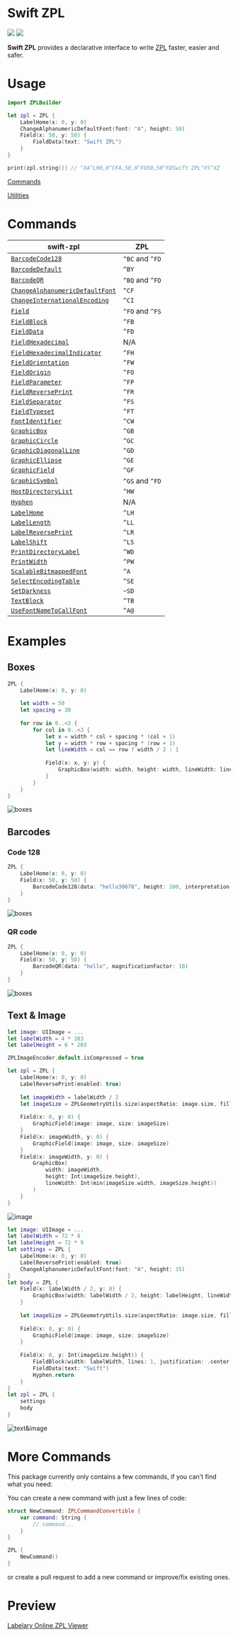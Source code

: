 # Swift ZPL

[![](https://img.shields.io/endpoint?url=https%3A%2F%2Fswiftpackageindex.com%2Fapi%2Fpackages%2Fscchn%2Fswift-zpl%2Fbadge%3Ftype%3Dswift-versions)](https://swiftpackageindex.com/scchn/swift-zpl)
[![](https://img.shields.io/endpoint?url=https%3A%2F%2Fswiftpackageindex.com%2Fapi%2Fpackages%2Fscchn%2Fswift-zpl%2Fbadge%3Ftype%3Dplatforms)](https://swiftpackageindex.com/scchn/swift-zpl)

**Swift ZPL** provides a declarative interface to write [ZPL](https://developer.zebra.com/products/printers/zpl) faster, easier and safer.

# Usage

```swift
import ZPLBuilder

let zpl = ZPL {
    LabelHome(x: 0, y: 0)
    ChangeAlphanumericDefaultFont(font: "A", height: 50)
    Field(x: 50, y: 50) {
        FieldData(text: "Swift ZPL")
    }
}

print(zpl.string()) // ^XA^LH0,0^CFA,50,0^FO50,50^FDSwift ZPL^FS^XZ
```

[Commands](https://github.com/scchn/swift-zpl/tree/main/Sources/ZPLBuilder/Commands)

[Utilities](https://github.com/scchn/swift-zpl/tree/main/Sources/ZPLBuilder/Utils)

# Commands

|swift-zpl|ZPL|
|-|-|
|[`BarcodeCode128`](/Sources/ZPLBuilder/Commands/BarcodeCode128.swift)|`^BC` and `^FD`|
|[`BarcodeDefault`](/Sources/ZPLBuilder/Commands/BarcodeDefault.swift)|`^BY`|
|[`BarcodeQR`](/Sources/ZPLBuilder/Commands/BarcodeQR.swift)|`^BQ` and `^FD`|
|[`ChangeAlphanumericDefaultFont`](/Sources/ZPLBuilder/Commands/ChangeAlphanumericDefaultFont.swift)|`^CF`|
|[`ChangeInternationalEncoding`](/Sources/ZPLBuilder/Commands/ChangeInternationalEncoding.swift)|`^CI`|
|[`Field`](/Sources/ZPLBuilder/Commands/Field.swift)|`^FO` and `^FS`|
|[`FieldBlock`](/Sources/ZPLBuilder/Commands/FieldBlock.swift)|`^FB`|
|[`FieldData`](/Sources/ZPLBuilder/Commands/FieldData.swift)|`^FD`|
|[`FieldHexadecimal`](/Sources/ZPLBuilder/Commands/FieldHexadecimal.swift)|N/A|
|[`FieldHexadecimalIndicator`](/Sources/ZPLBuilder/Commands/FieldHexadecimalIndicator.swift)|`^FH`|
|[`FieldOrientation`](/Sources/ZPLBuilder/Commands/FieldOrientation.swift)|`^FW`|
|[`FieldOrigin`](/Sources/ZPLBuilder/Commands/FieldOrigin.swift)|`^FO`|
|[`FieldParameter`](/Sources/ZPLBuilder/Commands/FieldParameter.swift)|`^FP`|
|[`FieldReversePrint`](/Sources/ZPLBuilder/Commands/FieldReversePrint.swift)|`^FR`|
|[`FieldSeparator`](/Sources/ZPLBuilder/Commands/FieldSeparator.swift)|`^FS`|
|[`FieldTypeset`](/Sources/ZPLBuilder/Commands/FieldTypeset.swift)|`^FT`|
|[`FontIdentifier`](/Sources/ZPLBuilder/Commands/FontIdentifier.swift)|`^CW`|
|[`GraphicBox`](/Sources/ZPLBuilder/Commands/GraphicBox.swift)|`^GB`|
|[`GraphicCircle`](/Sources/ZPLBuilder/Commands/GraphicCircle.swift)|`^GC`|
|[`GraphicDiagonalLine`](/Sources/ZPLBuilder/Commands/GraphicDiagonalLine.swift)|`^GD`|
|[`GraphicEllipse`](/Sources/ZPLBuilder/Commands/GraphicEllipse.swift)|`^GE`|
|[`GraphicField`](/Sources/ZPLBuilder/Commands/GraphicField.swift)|`^GF`|
|[`GraphicSymbol`](/Sources/ZPLBuilder/Commands/GraphicSymbol.swift)|`^GS` and `^FD`|
|[`HostDirectoryList`](/Sources/ZPLBuilder/Commands/HostDirectoryList.swift)|`^HW`|
|[`Hyphen`](/Sources/ZPLBuilder/Commands/Hyphen.swift)|N/A|
|[`LabelHome`](/Sources/ZPLBuilder/Commands/LabelHome.swift)|`^LH`|
|[`LabelLength`](/Sources/ZPLBuilder/Commands/LabelLength.swift)|`^LL`|
|[`LabelReversePrint`](/Sources/ZPLBuilder/Commands/LabelReversePrint.swift)|`^LR`|
|[`LabelShift`](/Sources/ZPLBuilder/Commands/LabelShift.swift)|`^LS`|
|[`PrintDirectoryLabel`](/Sources/ZPLBuilder/Commands/PrintDirectoryLabel.swift)|`^WD`|
|[`PrintWidth`](/Sources/ZPLBuilder/Commands/PrintWidth.swift)|`^PW`|
|[`ScalableBitmappedFont`](/Sources/ZPLBuilder/Commands/ScalableBitmappedFont.swift)|`^A`|
|[`SelectEncodingTable`](/Sources/ZPLBuilder/Commands/SelectEncodingTable.swift)|`^SE`|
|[`SetDarkness`](/Sources/ZPLBuilder/Commands/SetDarkness.swift)|`~SD`|
|[`TextBlock`](/Sources/ZPLBuilder/Commands/TextBlock.swift)|`^TB`|
|[`UseFontNameToCallFont`](/Sources/ZPLBuilder/Commands/UseFontNameToCallFont.swift)|`^A@`|

# Examples

## Boxes

```swift
ZPL {
    LabelHome(x: 0, y: 0)
    
    let width = 50
    let spacing = 30
    
    for row in 0..<3 {
        for col in 0..<3 {
            let x = width * col + spacing * (col + 1)
            let y = width * row + spacing * (row + 1)
            let lineWidth = col == row ? width / 2 : 1
            
            Field(x: x, y: y) {
                GraphicBox(width: width, height: width, lineWidth: lineWidth)
            }
        }
    }
}
```

![boxes](https://github.com/scchn/swift-zpl/blob/main/Images/boxes.png)

## Barcodes

### Code 128

```swift
ZPL {
    LabelHome(x: 0, y: 0)
    Field(x: 50, y: 50) {
        BarcodeCode128(data: "hello30678", height: 100, interpretation: .bottom)
    }
}
```

![boxes](https://github.com/scchn/swift-zpl/blob/main/Images/code128.png)

### QR code

```swift
ZPL {
    LabelHome(x: 0, y: 0)
    Field(x: 50, y: 50) {
        BarcodeQR(data: "hello", magnificationFactor: 10)
    }
}
```

![boxes](https://github.com/scchn/swift-zpl/blob/main/Images/qr.png)

## Text & Image

```swift
let image: UIImage = ...
let labelWidth = 4 * 203
let labelHeight = 6 * 203

ZPLImageEncoder.default.isCompressed = true

let zpl = ZPL {
    LabelHome(x: 0, y: 0)
    LabelReversePrint(enabled: true)
    
    let imageWidth = labelWidth / 2
    let imageSize = ZPLGeometryUtils.size(aspectRatio: image.size, fillWidth: imageWidth)
    
    Field(x: 0, y: 0) {
        GraphicField(image: image, size: imageSize)
    }
    Field(x: imageWidth, y: 0) {
        GraphicField(image: image, size: imageSize)
    }
    Field(x: imageWidth, y: 0) {
        GraphicBox(
            width: imageWidth,
            height: Int(imageSize.height),
            lineWidth: Int(min(imageSize.width, imageSize.height))
        )
    }
}
```

![image](https://github.com/scchn/swift-zpl/blob/main/Images/image.png)

```swift
let image: UIImage = ...
let labelWidth = 72 * 8
let labelHeight = 72 * 9
let settings = ZPL {
    LabelHome(x: 0, y: 0)
    LabelReversePrint(enabled: true)
    ChangeAlphanumericDefaultFont(font: "A", height: 35)
}
let body = ZPL {
    Field(x: labelWidth / 2, y: 0) {
        GraphicBox(width: labelWidth / 2, height: labelHeight, lineWidth: labelWidth / 2)
    }
    
    let imageSize = ZPLGeometryUtils.size(aspectRatio: image.size, fillWidth: labelWidth)
    
    Field(x: 0, y: 0) {
        GraphicField(image: image, size: imageSize)
    }
    
    Field(x: 0, y: Int(imageSize.height)) {
        FieldBlock(width: labelWidth, lines: 1, justification: .center)
        FieldData(text: "Swift")
        Hyphen.return
    }
}
let zpl = ZPL {
    settings
    body
}
```

![text&image](https://github.com/scchn/swift-zpl/blob/main/Images/text_image.png)

# More Commands

This package currently only contains a few commands, if you can't find what you need:

You can create a new command with just a few lines of code:

```swift
struct NewCommand: ZPLCommandConvertible {
    var command: String {
        // command...
    }
}

ZPL {
    NewCommand()
}
```

or create a pull request to add a new command or improve/fix existing ones.

# Preview

[Labelary Online ZPL Viewer](https://labelary.com/viewer.html)
